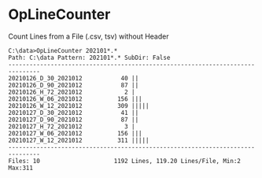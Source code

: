 # OpLineCounter

Count Lines from a File (.csv, tsv) without Header

    C:\data>OpLineCounter 202101*.*
    Path: C:\data Pattern: 202101*.* SubDir: False
    -------------------------------------------------------------------------------
    20210126_D_30_2021012           40 ||
    20210126_D_90_2021012           87 ||
    20210126_H_72_2021012            2 |
    20210126_W_06_2021012          156 |||
    20210126_W_12_2021012          309 |||||
    20210127_D_30_2021012           41 ||
    20210127_D_90_2021012           87 ||
    20210127_H_72_2021012            3 |
    20210127_W_06_2021012          156 |||
    20210127_W_12_2021012          311 |||||
    -------------------------------------------------------------------------------
    Files: 10                     1192 Lines, 119.20 Lines/File, Min:2 Max:311
